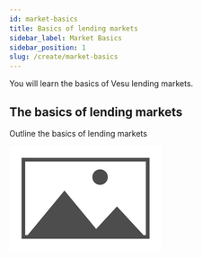 ```yaml
---
id: market-basics
title: Basics of lending markets
sidebar_label: Market Basics
sidebar_position: 1
slug: /create/market-basics
---
```


You will learn the basics of Vesu lending markets.


## The basics of lending markets

Outline the basics of lending markets

![My Image](images/placeholder.png)